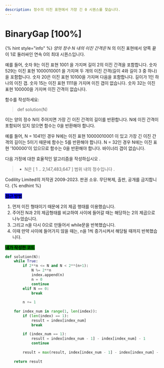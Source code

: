 ```yaml
---
description: 정수의 이진 표현에서 가장 긴 0 시퀀스를 찾습니다.
---
```


# BinaryGap \[100%]

{% hint style="info" %}
_양의 정수 N 내의 이진 간격은_ N 의 이진 표현에서 양쪽 끝이 1로 둘러싸인 연속 0의 최대 시퀀스입니다.

예를 들어, 숫자 9는 이진 표현 1001 을 가지며 길이 2의 이진 간격을 포함합니다. 숫자 529는 이진 표현 1000010001 을 가지며 두 개의 이진 간격(길이 4와 길이 3 중 하나)을 포함합니다. 숫자 20은 이진 표현 10100을 가지며 다음을 포함합니다. 길이가 1인 하나의 이진 갭. 숫자 15는 이진 표현 1111을 가지며 이진 갭이 없습니다. 숫자 32는 이진 표현 100000을 가지며 이진 간격이 없습니다.

함수를 작성하세요:

> def solution(N)

이는 양의 정수 N이 주어지면 가장 긴 이진 간격의 길이를 반환합니다. N에 이진 간격이 포함되어 있지 않으면 함수는 0을 반환해야 합니다.

예를 들어, N = 1041인 경우 N에는 이진 표현 10000010001 이 있고 가장 긴 이진 간격의 길이는 5이기 때문에 함수는 5를 반환해야 합니다. N = 32인 경우 N에는 이진 표현 '100000'이 있으므로 함수는 0을 반환해야 합니다. 바이너리 갭이 없습니다.

다음 가정에 대한 효율적인 알고리즘을 작성하십시오 .

> * N은 \[ 1 .. 2,147,483,647 ] 범위 내의 정수입니다 .



Codility Limited의 저작권 2009-2023. 판권 소유. 무단복제, 출판, 공개를 금지합니다.
{% endhint %}



<mark style="background-color:blue;">**접근 방법**</mark>

1. 먼저 이진 형태이기 때문에 2의 제곱 행태를 이용했습니다.
2. 주어진 N과 2의 제곱형태를 비교하여 사이에 들어갈 때는 해당하는 2의 제곱으로 나누었습니다.
3. 그리고 n을 다시 0으로 만들어서 while문을 반복했습니다.
4. 이때 만약 사이에 들어가지 않을 때는, n을 1씩 증가시켜서 해당될 때까지 반복했습니다.



<mark style="background-color:green;">**내가 작성한 코드**</mark>

```python
def solution(N):
    while True:
        if 2**n <= N and N < 2**(n+1):
            N %= 2**n
            index.append(n)
            n = 0
            continue
        elif N == 0:
            break
    
        n += 1
    
    for index_num in range(1, len(index)):
        if (len(index) == 1):
            result = index[index_num]
            break
        
        if (index_num == 1):
            result = index[index_num - 1] - index[index_num] - 1
            continue
    
        result = max(result, index[index_num - 1] - index[index_num] - 1)
    
    return result
```
